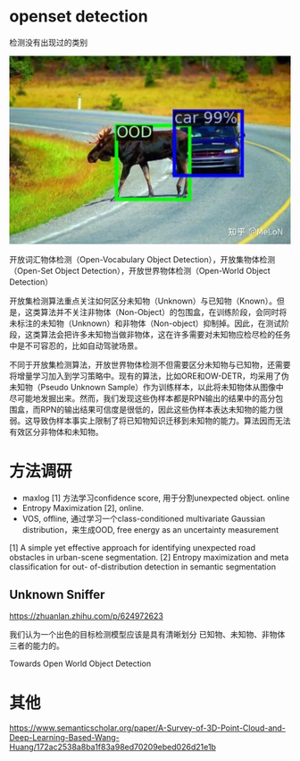 # openset detection
检测没有出现过的类别

![](images/2023-10-11-13-50-48.png)


开放词汇物体检测（Open-Vocabulary Object Detection），开放集物体检测（Open-Set Object Detection），开放世界物体检测（Open-World Object Detection）




开放集检测算法重点关注如何区分未知物（Unknown）与已知物（Known）。但是，这类算法并不关注非物体（Non-Object）的包围盒，在训练阶段，会同时将未标注的未知物（Unknown）和非物体（Non-object）抑制掉。因此，在测试阶段，这类算法会把许多未知物当做非物体，这在许多需要对未知物应检尽检的任务中是不可容忍的，比如自动驾驶场景。


不同于开放集检测算法，开放世界物体检测不但需要区分未知物与已知物，还需要将增量学习加入到学习策略中。现有的算法，比如ORE和OW-DETR，均采用了伪未知物（Pseudo Unknown Sample）作为训练样本，以此将未知物体从图像中尽可能地发掘出来。然而，我们发现这些伪样本都是RPN输出的结果中的高分包围盒，而RPN的输出结果可信度是很低的，因此这些伪样本表达未知物的能力很弱。这导致伪样本事实上限制了将已知物知识迁移到未知物的能力。算法因而无法有效区分非物体和未知物。



# 方法调研
* maxlog [1] 方法学习confidence score, 用于分割unexpected object. online
* Entropy Maximization [2], online.
* VOS, offline, 通过学习一个class-conditioned multivariate Gaussian distribution，来生成OOD, free energy as an uncertainty measurement

[1] A simple yet effective approach for identifying unexpected road obstacles in urban-scene segmentation.
[2] Entropy maximization and meta classification for out-
of-distribution detection in semantic segmentation
## Unknown Sniffer 

https://zhuanlan.zhihu.com/p/624972623

我们认为一个出色的目标检测模型应该是具有清晰划分 已知物、未知物、非物体 三者的能力的。





Towards Open World Object Detection


# 其他

https://www.semanticscholar.org/paper/A-Survey-of-3D-Point-Cloud-and-Deep-Learning-Based-Wang-Huang/172ac2538a8ba1f83a98ed70209ebed026d21e1b